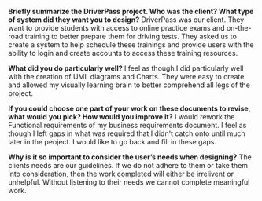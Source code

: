 **Briefly summarize the DriverPass project. Who was the client? What type of system did they want you to design?**
DriverPass was our client. They want to provide students with access to online practice exams and on-the-road training to better prepare them for driving tests. They asked us to create a system to help schedule these trainings and provide users with the ability to login and create accounts to access these training resources.

**What did you do particularly well?**
I feel as though I did particularly well with the creation of UML diagrams and Charts. They were easy to create and allowed my visually learning brain to better comprehend all legs of the project.

**If you could choose one part of your work on these documents to revise, what would you pick? How would you improve it?**
I would rework the Functional requirements of my business requirements document. I feel as though I left gaps in what was required that I didn't catch onto until much later in the peoject. I would like to go back and fill in these gaps.

**Why is it so important to consider the user’s needs when designing?**
The clients needs are our guidelines. If we do not adhere to them or take them into consideration, then the work completed will either be irrelivent or unhelpful. Without listening to their needs we cannot complete meaningful work.

